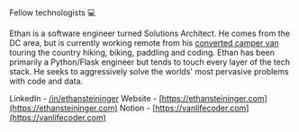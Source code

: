 Fellow technologists :computer:

Ethan is a software engineer turned Solutions Architect. He comes from the DC area, but is currently working remote from his [converted camper van](https://vanlifecoder.com) touring the country hiking, biking, paddling and coding. Ethan has been primarily a Python/Flask engineer but tends to touch every layer of the tech stack. He seeks to aggressively solve the worlds' most pervasive problems with code and data. 

LinkedIn - [/in/ethansteininger](https://www.linkedin.com/in/ethansteininger/)
Website - [https://ethansteininger.com](https://ethansteininger.com)
Notion - [https://vanlifecoder.com](https://vanlifecoder.com)
